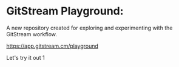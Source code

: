 # GitStream Playground:

A new repository created for exploring and experimenting with the GitStream workflow.

https://app.gitstream.cm/playground

Let's try it out
1
